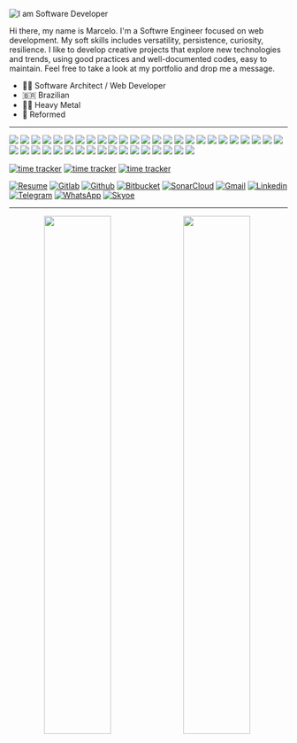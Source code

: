 ![I am Software Developer](https://rodovalho.dev/img/logo-large.59fa6dbf.svg)

Hi there, my name is Marcelo. I'm a Softwre Engineer focused on web development.
My soft skills includes versatility, persistence, curiosity, resilience. I like to develop creative projects that explore new technologies and trends, using good practices and well-documented codes, easy to maintain.
Feel free to take a look at my portfolio and drop me a message.

- 👨‍💻 Software Architect / Web Developer
- 🇧🇷 Brazilian
- 🤘🏻 Heavy Metal
- 🌷 Reformed

---

![](https://img.shields.io/badge/&#8203;-PHP-informational?style=flat&logo=php&logoColor=white&color=29b6f6)
![](https://img.shields.io/badge/&#8203;-JavaScript-informational?style=flat&logo=javascript&logoColor=white&color=29b6f6)
![](https://img.shields.io/badge/&#8203;-HTML5-informational?style=flat&logo=html5&logoColor=white&color=29b6f6)
![](https://img.shields.io/badge/&#8203;-CSS3-informational?style=flat&logo=css3&logoColor=white&color=29b6f6)
![](https://img.shields.io/badge/&#8203;-Laravel-informational?style=flat&logo=laravel&logoColor=white&color=29b6f6)
![](https://img.shields.io/badge/&#8203;-Symfony-informational?style=flat&logo=symfony&logoColor=white&color=29b6f6)
![](https://img.shields.io/badge/&#8203;-Zend_Framework-informational?style=flat&logo=zend&logoColor=white&color=29b6f6)
![](https://img.shields.io/badge/&#8203;-Vue-informational?style=flat&logo=vue.js&logoColor=white&color=29b6f6)
![](https://img.shields.io/badge/&#8203;-Angular-informational?style=flat&logo=angular&logoColor=white&color=29b6f6)
![](https://img.shields.io/badge/D-Doctrine-informational?style=flat&logo=doctrine&logoColor=white&color=29b6f6)
![](https://img.shields.io/badge/&#8203;-CakePHP-informational?style=flat&logo=cakephp&logoColor=white&color=29b6f6)
![](https://img.shields.io/badge/&#8203;-WordPress-informational?style=flat&logo=wordpress&logoColor=white&color=29b6f6)
![](https://img.shields.io/badge/&#8203;-Magento-informational?style=flat&logo=magento&logoColor=white&color=29b6f6)
![](https://img.shields.io/badge/&#8203;-jQuery-informational?style=flat&logo=jquery&logoColor=white&color=29b6f6)
![](https://img.shields.io/badge/&#8203;-Sass-informational?style=flat&logo=sass&logoColor=white&color=29b6f6)
![](https://img.shields.io/badge/&#8203;-Webpack-informational?style=flat&logo=webpack&logoColor=white&color=29b6f6)
![](https://img.shields.io/badge/&#8203;-LeafLet-informational?style=flat&logo=leaflet&logoColor=white&color=29b6f6)
![](https://img.shields.io/badge/&#8203;-Vuetify-informational?style=flat&logo=Vuetify&logoColor=white&color=29b6f6)
![](https://img.shields.io/badge/&#8203;-Bootstrap-informational?style=flat&logo=Bootstrap&logoColor=white&color=29b6f6)
![](https://img.shields.io/badge/&#8203;-MySQL-informational?style=flat&logo=mysql&logoColor=white&color=29b6f6)
![](https://img.shields.io/badge/&#8203;-PostgreSQL-informational?style=flat&logo=postgresql&logoColor=white&color=29b6f6)
![](https://img.shields.io/badge/&#8203;-OracleSQL-informational?style=flat&logo=oracle&logoColor=white&color=29b6f6)
![](https://img.shields.io/badge/&#8203;-MongoDB-informational?style=flat&logo=mongodb&logoColor=white&color=29b6f6)
![](https://img.shields.io/badge/&#8203;-Sqlite-informational?style=flat&logo=sqlite&logoColor=white&color=29b6f6)
![](https://img.shields.io/badge/&#8203;-Git-informational?style=flat&logo=git&logoColor=white&color=29b6f6)
![](https://img.shields.io/badge/&#8203;-Node-informational?style=flat&logo=node.js&logoColor=white&color=29b6f6)
![](https://img.shields.io/badge/&#8203;-Docker-informational?style=flat&logo=docker&logoColor=white&color=29b6f6)
![](https://img.shields.io/badge/&#8203;-Apache-informational?style=flat&logo=apache&logoColor=white&color=29b6f6)
![](https://img.shields.io/badge/&#8203;-AWS-informational?style=flat&logo=amazonaws&logoColor=white&color=29b6f6)
![](https://img.shields.io/badge/&#8203;-Jenkins-informational?style=flat&logo=jenkins&logoColor=white&color=29b6f6)
![](https://img.shields.io/badge/&#8203;-Sonar-informational?style=flat&logo=sonarqube&logoColor=white&color=29b6f6)
![](https://img.shields.io/badge/&#8203;-GitlabCI-informational?style=flat&logo=gitlab&logoColor=white&color=29b6f6)
![](https://img.shields.io/badge/&#8203;-NPM-informational?style=flat&logo=npm&logoColor=white&color=29b6f6)
![](https://img.shields.io/badge/&#8203;-Composer-informational?style=flat&logo=composer&logoColor=white&color=29b6f6)
![](https://img.shields.io/badge/&#8203;-Adobe_Suite-informational?style=flat&logo=adobe&logoColor=white&color=29b6f6)
![](https://img.shields.io/badge/&#8203;-Gimp-informational?style=flat&logo=gimp&logoColor=white&color=29b6f6)
![](https://img.shields.io/badge/&#8203;-InkScape-informational?style=flat&logo=inkscape&logoColor=white&color=29b6f6)
![](https://img.shields.io/badge/&#8203;-Bitbucket-informational?style=flat&logo=bitbucket&logoColor=white&color=29b6f6)
![](https://img.shields.io/badge/&#8203;-Telegram_API-informational?style=flat&logo=telegram&logoColor=white&color=29b6f6)
![](https://img.shields.io/badge/&#8203;-PHPStorm-informational?style=flat&logo=phpstorm&logoColor=white&color=29b6f6)
![](https://img.shields.io/badge/&#8203;-Linux-informational?style=flat&logo=linux&logoColor=white&color=29b6f6)
![](https://img.shields.io/badge/&#8203;-MacOS-informational?style=flat&logo=apple&logoColor=white&color=29b6f6)


[![time tracker](https://wakatime.com/badge/gitlab/celorodovalho/api.marcelorodovalho.com.svg)](https://wakatime.com/badge/gitlab/celorodovalho/api.marcelorodovalho.com)
[![time tracker](https://wakatime.com/badge/gitlab/celorodovalho/admin.marcelorodovalho.com.svg)](https://wakatime.com/badge/gitlab/celorodovalho/admin.marcelorodovalho.com)
[![time tracker](https://wakatime.com/badge/gitlab/celorodovalho/marcelorodovalho.com.svg)](https://wakatime.com/badge/gitlab/celorodovalho/marcelorodovalho.com)


[![Resume](http://img.shields.io/badge/-Resume/CV-29b6f6?style=for-the-badge&logo=adobe-acrobat-reader&logoColor=white)](https://api.marcelorodovalho.com/resume/en) 
[![Gitlab](http://img.shields.io/badge/-Gitlab-388e3c?style=for-the-badge&logo=Gitlab&logoColor=white)](https://gitlab.com/celorodovalho) 
[![Github](https://img.shields.io/badge/-Github-181717?style=for-the-badge&logo=Github&logoColor=white)](https://github.com/celorodovalho) 
[![Bitbucket](http://img.shields.io/badge/-Bitbucket-006db3?style=for-the-badge&logo=bitbucket&logoColor=white)](https://bitbucket.org/celorodovalho) 
[![SonarCloud](http://img.shields.io/badge/-SonarCloud-4c9bd6?style=for-the-badge&logo=SonarQube&logoColor=white)](https://sonarcloud.io/organizations/rodovalho/)
[![Gmail](http://img.shields.io/badge/-Gmail-D14836?style=for-the-badge&logo=Gmail&logoColor=white)](mailto:marcelo2208@gmail.com)
[![Linkedin](https://img.shields.io/badge/-LinkedIn-blue?style=for-the-badge&logo=Linkedin&logoColor=white)](https://www.linkedin.com/in/marcelorodovalho) 
[![Telegram](http://img.shields.io/badge/-Telegram-2CA5E0?style=for-the-badge&logo=Telegram&logoColor=white)](https://t.me/se45ky)
[![WhatsApp](http://img.shields.io/badge/-WhatsApp-25D366?style=for-the-badge&logo=WhatsApp&logoColor=white)](https://wa.me/31624830543)
[![Skyoe](http://img.shields.io/badge/-Skype-00AFF0?style=for-the-badge&logo=Skype&logoColor=white)](https://t.me/se45ky)

---

<p align="center">
  <a href="https://wakatime.com">
    <img src="https://wakatime.com/share/@celorodovalho/d44e7356-0121-4cc4-8e39-c4f3f51ffb17.png" width="49%" style="float: left"/>
  </a>
  <a href="https://wakatime.com">
    <img src="https://wakatime.com/share/@celorodovalho/2772bc59-44af-403c-9b51-808be7a95d60.png" width="49%" />
  </a>
</p>
